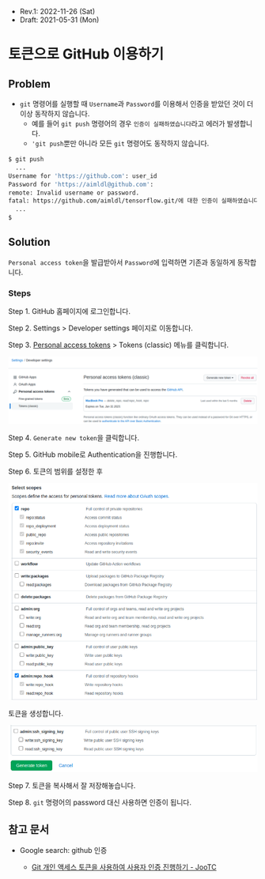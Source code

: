 * Rev.1: 2022-11-26 (Sat)
* Draft: 2021-05-31 (Mon)

# 토큰으로 GitHub 이용하기

## Problem

* `git` 명령어를 실행할 때 `Username`과 `Password`를 이용해서 인증을 받았던 것이 더이상 동작하지 않습니다.
  * 예를 들어 `git push` 명령어의 경우 `인증이 실패하였습니다`라고 에러가 발생합니다.
  * `'git push`뿐만 아니라 모든 `git` 명령어도 동작하지 않습니다.

```bash
$ git push
  ...
Username for 'https://github.com': user_id
Password for 'https://aimldl@github.com': 
remote: Invalid username or password.
fatal: https://github.com/aimldl/tensorflow.git/에 대한 인증이 실패하였습니다
  ...
$
```

## Solution

`Personal access token`을 발급받아서 `Password`에 입력하면 기존과 동일하게 동작합니다.

### Steps

Step 1. GitHub 홈페이지에 로그인합니다.

Step 2. Settings > Developer settings 페이지로 이동합니다.

Step 3. [Personal access tokens](https://github.com/settings/tokens) > Tokens (classic) 메뉴를 클릭합니다.

<img src='images/github-settings-developer_settings-personal_access_tokens_tokens_classic.png'>

Step 4. `Generate new token`을 클릭합니다.

Step 5. GitHub mobile로 Authentication을 진행합니다.

Step 6. 토큰의 범위를 설정한 후

<img src='images/token_scopes.png'>

토큰을 생성합니다.

<img src='images/generate_token.png'>

Step 7. 토큰을 복사해서 잘 저장해놓습니다.

Step 8. `git` 명령어의 password 대신 사용하면 인증이 됩니다.


## 참고 문서

* Google search: github 인증

  * [Git 개인 액세스 토큰을 사용하여 사용자 인증 진행하기 - JooTC](https://www.google.com/url?sa=t&rct=j&q=&esrc=s&source=web&cd=&cad=rja&uact=8&ved=2ahUKEwjN-t6cu_PwAhXR62EKHQmnDvgQFjAAegQIAxAD&url=https%3A%2F%2Fjootc.com%2Fp%2F201905122828&usg=AOvVaw0GqCmek1W7-uBL0fOKaj3j)


